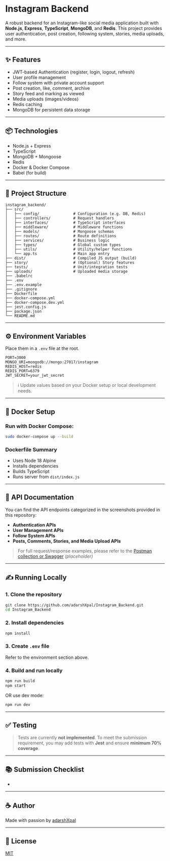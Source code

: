 # Instagram Backend

A robust backend for an Instagram-like social media application built with **Node.js**, **Express**, **TypeScript**, **MongoDB**, and **Redis**. This project provides user authentication, post creation, following system, stories, media uploads, and more.

---

## ✨ Features

- JWT-based Authentication (register, login, logout, refresh)
- User profile management
- Follow system with private account support
- Post creation, like, comment, archive
- Story feed and marking as viewed
- Media uploads (images/videos)
- Redis caching
- MongoDB for persistent data storage

---

## 📦 Technologies

- Node.js + Express
- TypeScript
- MongoDB + Mongoose
- Redis
- Docker & Docker Compose
- Babel (for build)

---

## 📁 Project Structure

```
instagram_backend/
├── src/
│   ├── config/               # Configuration (e.g. DB, Redis)
│   ├── controllers/          # Request handlers
│   ├── interfaces/           # TypeScript interfaces
│   ├── middleware/           # Middleware functions
│   ├── models/               # Mongoose schemas
│   ├── routes/               # Route definitions
│   ├── services/             # Business logic
│   ├── types/                # Global custom types
│   ├── utils/                # Utility/helper functions
│   └── app.ts                # Main app entry
├── dist/                     # Compiled JS output (build)
├── story/                    # (Optional) Story features
├── tests/                    # Unit/integration tests
├── uploads/                  # Uploaded media storage
├── .babelrc
├── .env
├── .env.example
├── .gitignore
├── Dockerfile
├── docker-compose.yml
├── docker-compose.dev.yml
├── jest.config.js
├── package.json
└── README.md

```

---

## ⚙️ Environment Variables

Place them in a `.env` file at the root.

```
PORT=3000
MONGO_URI=mongodb://mongo:27017/instagram
REDIS_HOST=redis
REDIS_PORT=6379
JWT_SECRET=your_jwt_secret
```

> ℹ️ Update values based on your Docker setup or local development needs.

---

## 🏑 Docker Setup

### Run with Docker Compose:

```bash
sudo docker-compose up --build
```

### Dockerfile Summary

- Uses Node 18 Alpine
- Installs dependencies
- Builds TypeScript
- Runs server from `dist/index.js`

---

## 🔹 API Documentation

You can find the API endpoints categorized in the screenshots provided in this repository:

- **Authentication APIs**
- **User Management APIs**
- **Follow System APIs**
- **Posts, Comments, Stories, and Media Upload APIs**

> For full request/response examples, please refer to the [Postman collection or Swagger](#) *(placeholder)*

---

## ✍️ Running Locally

### 1. Clone the repository

```bash
git clone https://github.com/adarshXpal/Instagram_Backend.git
cd Instagram_Backend
```

### 2. Install dependencies

```bash
npm install
```

### 3. Create `.env` file

Refer to the environment section above.

### 4. Build and run locally

```bash
npm run build
npm start
```

OR use dev mode:

```bash
npm run dev
```

---

## ✅ Testing

> Tests are currently **not implemented**. To meet the submission requirement, you may add tests with **Jest** and ensure **minimum 70% coverage**.

---

## 📚 Submission Checklist

-

---

## ☕ Author

Made with passion by [adarshXpal](https://github.com/adarshXpal)

---

## 🌟 License

[MIT](LICENSE)


